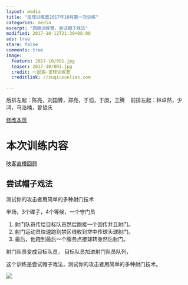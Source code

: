 ```yaml
---
layout: media
title: "足球训练营2017年10月第一次训练"
categories: media
excerpt: "西丽训练营，尝试帽子戏法"
modified: 2017-10-12T21:30+08:00
ads: true
share: false
comments: true
image:
  feature: 2017-10/001.jpg
  teaser: 2017-10/001.jpg
  credit: 一起踢·足球训练营
  creditlink: //zuqiuxunlian.com

---
```

后排左起：陈亮，刘国贇，郑亮，于滔，于庚，王腾   
前排左起：林卓然，少鸿，马浩楠，曽哲庆


<a href="https://github.com/zuqiuxunlian/zuqiuxunlian/edit/gh-pages/_posts/media/2017-10-12-training-20171012.md" class="btn-info">修改本页</a>

# 本次训练内容
<a href="https://mlive19.inke.cn/share/live.html?uid=56096085&liveid=1507806896114069&ctime=1507806896&share_uid=56096085&share_time=1508328054&share_from=" class="btn-info">映客直播回顾</a>

## 尝试帽子戏法
测试你的攻击者用简单的多种射门技术

半场，3个碟子，4个等候，一个守门员

1. 射门队员传给目标队员然后跑接一个回传并且射门。
2. 射门运动员快速跑到禁区线收到空中传球头球射门。
3. 最后，他跑到最后一个服务点接球转身然后射门。

射门队员变成目标队员，
目标队员加进射门队员队列，

这个训练是尝试帽子戏法，测试你的攻击者用简单的多种射门技术。

![]({{site.url}}/images/2017-10/005.png)
